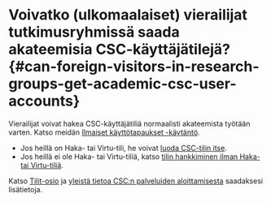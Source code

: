 
# Voivatko (ulkomaalaiset) vierailijat tutkimusryhmissä saada akateemisia CSC-käyttäjätilejä? {#can-foreign-visitors-in-research-groups-get-academic-csc-user-accounts}

Vierailijat voivat hakea CSC-käyttäjätiliä normaalisti akateemista työtään varten.
Katso meidän
[Ilmaiset käyttötapaukset -käytäntö](https://research.csc.fi/free-of-charge-use-cases).

* Jos heillä on Haka- tai Virtu-tili, he voivat
  [luoda CSC-tilin itse](../../accounts/how-to-create-new-user-account.md).
* Jos heillä ei ole Haka- tai Virtu-tiliä, katso
  [tilin hankkiminen ilman Haka- tai Virtu-tiliä](../../accounts/how-to-create-new-user-account.md#getting-an-account-without-haka-or-virtu).

Katso
[Tilit-osio](../../accounts/index.md) ja
[yleistä tietoa CSC:n palveluiden aloittamisesta](https://research.csc.fi/accounts-and-projects)
saadaksesi lisätietoja.

